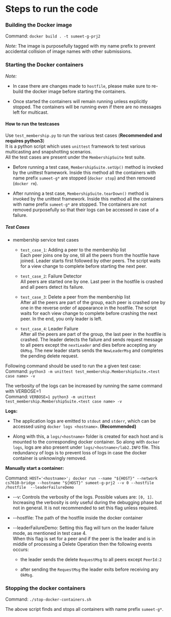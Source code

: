 # Steps to run the code

### Building the Docker image
Command: `docker build . -t sumeet-g-prj2`

*Note:* The image is purposefully tagged with my name prefix to prevent accidental collision of image names with other
submissions.

### Starting the Docker containers
*Note:*
- In case there are changes made to `hostfile`, please make sure to re-build the docker image before
starting the containers.

- Once started the containers will remain running unless explicitly stopped. The containers will be running even if
there are no messages left for multicast.


#### How to run the testcases
Use `test_membership.py` to run the various test cases (**Recommended and requires python3**) <br/>
It is a python script which uses `unittest` framework to test various multicasting and snapshotting scenarios. <br/>
All the test cases are present under the `MembershipSuite` test suite.

- Before running a test case, `MembershipSuite.setUp()` method is invoked by the unittest framework.
Inside this method all the containers with name prefix `sumeet-g*` are stopped (`docker stop`) and then removed
(`docker rm`).

- After running a test case, `MembershipSuite.tearDown()` method is invoked by the unittest framework.
Inside this method all the containers with name prefix `sumeet-g*` are stopped. The containers are not removed
purposefully so that their logs can be accessed in case of a failure.

##### Test Cases
- membership service test cases
    - `test_case_1`: Adding a peer to the membership list<br/>
    Each peer joins one by one, till all the peers from the hostfile have joined.
    Leader starts first followed by other peers. The script waits for a view change to complete before starting
    the next peer.

    - `test_case_2`: Failure Detector <br/>
    All peers are started one by one. Last peer in the hostfile is crashed and all peers detect its failure.

    - `test_case_3`: Delete a peer from the membership list <br/>
    After all the peers are part of the group, each peer is crashed one by one in the reverse
    order of appearance in the hostfile. The script waits for each view change to complete before crashing
    the next peer. In the end, you only leader is left.

    - `test_case_4`: Leader Failure <br/>
    After all the peers are part of the group, the last peer in the hostfile is crashed. The leader
    detects the failure and sends request message to all peers except the `nextLeader` and dies before accepting any
    `OkMsg`. The new leader starts sends the `NewLeaderMsg` and completes the pending delete request.

Following command should be used to run the a given test case: <br/>
Command: `python3 -m unittest test_membership.MembershipSuite.<test case name> -v` <br/>

The verbosity of the logs can be increased by running the same command with VERBOSE=1 <br/>
Command: `VERBOSE=1 python3 -m unittest test_membership.MembershipSuite.<test case name> -v` <br/>

**Logs:**
- The application logs are emitted to `stdout` and `stderr`, which can be accessed using `docker logs <hostname>`.
**(Recommended)**

- Along with this, a `logs/<hostname>` folder is created for each host and is mounted to the corresponding docker container.
So along with `docker logs`, logs are also present under `logs/<hostname>/lab2.INFO` file.
This redundancy of logs is to prevent loss of logs in case the docker container is unknowingly removed.

**Manually start a container:**

Command: `HOST='<hostname>'; docker run --name "${HOST}" --network cs7610-bridge --hostname "${HOST}" sumeet-g-prj2 --v 0 --hostfile /hostfile  --leaderFailureDemo`
- --v: Controls the verbosity of the logs. Possible values are: `[0, 1]`.
Increasing the verbosity is only useful during the debugging phase but not in general.
It is not recommended to set this flag unless required.

- --hostfile: The path of the hostfile inside the docker container

- --leaderFailureDemo: Setting this flag will turn on the leader failure mode, as mentioned in test case 4.<br/>
When this flag is set for a peer and if the peer is the leader and is in middle of processing a Delete Operation then the
following events occurs:

    - the leader sends the delete `RequestMsg` to all peers except `PeerId:2`

    - after sending the `RequestMsg` the leader exits before receiving any `OkMsg`.

### Stopping the docker containers
Command: `./stop-docker-containers.sh`

The above script finds and stops all containers with name prefix `sumeet-g*`.